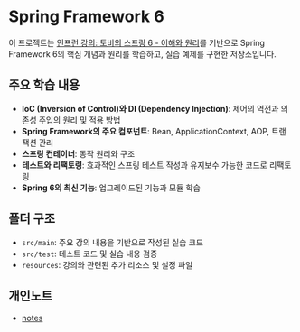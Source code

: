 # Spring Framework 6

이 프로젝트는 [인프런 강의: 토비의 스프링 6 - 이해와 원리](https://inf.run/7iEsV)를 기반으로 Spring Framework 6의 핵심 개념과 원리를 학습하고, 실습 예제를 구현한 저장소입니다.

## 주요 학습 내용
- **IoC (Inversion of Control)와 DI (Dependency Injection)**: 제어의 역전과 의존성 주입의 원리 및 적용 방법
- **Spring Framework의 주요 컴포넌트**: Bean, ApplicationContext, AOP, 트랜잭션 관리
- **스프링 컨테이너**: 동작 원리와 구조
- **테스트와 리팩토링**: 효과적인 스프링 테스트 작성과 유지보수 가능한 코드로 리팩토링
- **Spring 6의 최신 기능**: 업그레이드된 기능과 모듈 학습

## 폴더 구조
- `src/main`: 주요 강의 내용을 기반으로 작성된 실습 코드
- `src/test`: 테스트 코드 및 실습 내용 검증
- `resources`: 강의와 관련된 추가 리소스 및 설정 파일

## 개인노트
- [notes](https://www.inflearn.com/notes/70672)
